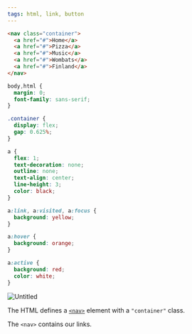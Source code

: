 ```yaml
---
tags: html, link, button
---
```

```html
<nav class="container">
  <a href="#">Home</a>
  <a href="#">Pizza</a>
  <a href="#">Music</a>
  <a href="#">Wombats</a>
  <a href="#">Finland</a>
</nav>
```

```css
body,html {
  margin: 0;
  font-family: sans-serif;
}

.container {
  display: flex;
  gap: 0.625%;
}

a {
  flex: 1;
  text-decoration: none;
  outline: none;
  text-align: center;
  line-height: 3;
  color: black;
}

a:link, a:visited, a:focus {
  background: yellow;
}

a:hover {
  background: orange;
}

a:active {
  background: red;
  color: white;
}
```

![Untitled](https://s3-us-west-2.amazonaws.com/secure.notion-static.com/329f2a25-8017-4ed7-a418-cc5bcbf5f412/Untitled.png)

The HTML defines a [`<nav>`](https://developer.mozilla.org/en-US/docs/Web/HTML/Element/nav) element with a `"container"` class.

The `<nav>` contains our links.